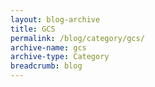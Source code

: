 ```yaml
---
layout: blog-archive
title: GCS
permalink: /blog/category/gcs/
archive-name: gcs
archive-type: Category
breadcrumb: blog
---
```

